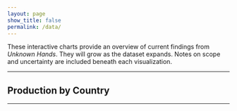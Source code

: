 ```yaml
---
layout: page
show_title: false
permalink: /data/
---
```


These interactive charts provide an overview of current findings from *Unknown Hands*. They will grow as the dataset expands. Notes on scope and uncertainty are included beneath each visualization.

---

## Production by Country

<div id="byCountry"></div>
<script src="https://cdn.plot.ly/plotly-latest.min.js"></script>
<script>
  // Raw data
  const countryData = {
    "Austria":72, "Belgium":92, "Crete":3, "England":19, "France":98,
    "France or Germany":3, "Germany":660, "Germany or Switzerland":1,
    "Italy":165, "Netherlands":106, "Portugal":26, "Spain":9, "Sweden":15,
    "Switzerland":65, "Unknown":8
  };

  // Initialize counters
  const countries = ["Austria","Belgium","Crete","England","France","Germany","Italy",
    "Netherlands","Portugal","Spain","Sweden","Switzerland","Unknown"];
  const counts = {};
  countries.forEach(c => counts[c] = 0);

  // Process entries
  for (const [label, value] of Object.entries(countryData)) {
    if (label.includes(" or ")) {
      // Split into multiple countries
      label.split(" or ").forEach(c => {
        if (counts[c] !== undefined) counts[c] += value;
      });
    } else if (counts[label] !== undefined) {
      counts[label] += value;
    }
  }

  // Convert to arrays
  const x = Object.values(counts);
  const y = Object.keys(counts);

  Plotly.newPlot("byCountry", [{
    x: x,
    y: y,
    type: "bar",
    orientation: "h",
    text: x.map(v => v.toString()),
    textposition: "auto",
    marker: {color: "#444"}
  }], {
    title: "Production Location of Manuscripts (by country)",
    xaxis: { title: "Number of Manuscripts" },
    margin: { l: 180 }
  });
</script>

---


<div id="repoMap" style="height: 520px; border-radius: 8px; margin: 1.5rem 0;"></div>

<link rel="stylesheet" href="https://unpkg.com/leaflet@1.9.4/dist/leaflet.css">
<script src="https://unpkg.com/leaflet@1.9.4/dist/leaflet.js"></script>
<script src="https://unpkg.com/papaparse@5.4.1/papaparse.min.js"></script>

<script>
  // Create map
  const map = L.map('repoMap', {scrollWheelZoom: false}).setView([48.5, 10], 5);
  L.tileLayer('https://tile.openstreetmap.org/{z}/{x}/{y}.png', {
    maxZoom: 18,
    attribution: '&copy; OpenStreetMap contributors'
  }).addTo(map);

  // Load CSV
  Papa.parse("/assets/data/repositories.csv", {
    download: true,
    header: true,
    complete: function(results) {
      const bounds = [];
      results.data.forEach(r => {
        if (!r.lat || !r.lon) return; // skip rows without coordinates
        const size = Math.max(6, Math.sqrt(r.count || 1));
        const marker = L.circleMarker([parseFloat(r.lat), parseFloat(r.lon)], {
          radius: size,
          color: "#222",
          weight: 1,
          fillColor: "#444",
          fillOpacity: 0.75
        }).addTo(map);

        marker.bindPopup(`
          <strong>${r.name}</strong><br/>
          ${r.city ? r.city + ', ' : ''}${r.country || ''}<br/>
          Manuscripts: ${r.count}
        `);

        bounds.push([parseFloat(r.lat), parseFloat(r.lon)]);
      });
      if (bounds.length) map.fitBounds(bounds, {padding: [30,30]});
    }
  });
</script>